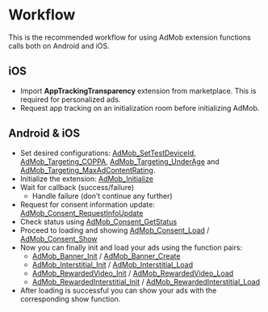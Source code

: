 # Workflow

This is the recommended workflow for using AdMob extension functions calls both on Android and iOS.

## iOS

* Import **AppTrackingTransparency** extension from marketplace. This is required for personalized ads.
* Request app tracking on an initialization room before initializing AdMob.

## Android & iOS

* Set desired configurations: [AdMob_SetTestDeviceId](General#admob_settestdeviceid), [AdMob_Targeting_COPPA](Targeting#admob_targeting_coppa), [AdMob_Targeting_UnderAge](Targeting#admob_targeting_underage) and [AdMob_Targeting_MaxAdContentRating](Targeting#admob_targeting_maxadcontentrating).
* Initialize the extension: [AdMob_Initialize](General#admob_initialize)
* Wait for callback (success/failure)
  * Handle failure (don’t continue any further)
* Request for consent information update: [AdMob_Consent_RequestInfoUpdate](Consent#admob_consent_requestinfoupdate-updated)
* Check status using [AdMob_Consent_GetStatus](Consent#admob_consent_getstatus)
* Proceed to loading and showing [AdMob_Consent_Load](Consent#admob_consent_load-updated) / [AdMob_Consent_Show](Consent#admob_consent_show)
* Now you can finally init and load your ads using the function pairs:
  * [AdMob_Banner_Init](Banner#admob_banner_init) / [AdMob_Banner_Create](Banner#admob_banner_create-updated)
  * [AdMob_Interstitial_Init](Interstitial#admob_interstitial_init) / [AdMob_Interstitial_Load](Interstitial#admob_interstitial_load-updated)
  * [AdMob_RewardedVideo_Init](Rewarded%20Video#AdMob_RewardedVideo_Init) / [AdMob_RewardedVideo_Load](Rewarded%20Video.md#AdMob_RewardedVideo_Load)
  * [AdMob_RewardedInterstitial_Init](Rewarded%20Interstitial#AdMob_RewardedInterstitial_Init) / [AdMob_RewardedInterstitial_Load](Rewarded%20Interstitial#AdMob_RewardedInterstitial_Load)
* After loading is successful you can show your ads with the corresponding show function.
